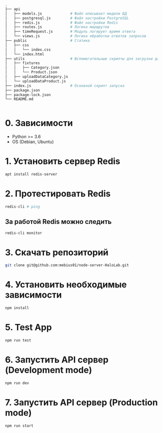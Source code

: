 ```bash
.
├── api
│   ├── models.js             # Файл описывает модели БД
│   ├── postgresql.js         # Файл настройки PostgreSQL
│   ├── redis.js              # Файл настройки Redis
│   ├── routes.js             # Логика маршрутов
│   ├── timeRequest.js        # Модуль логирует время ответа
│   └── views.js              # Логика обработки ответов запросов
├── public                    # Статика
│   ├── css
│   │   └── index.css
│   └── index.html
├── utils                     # Вспомогательные скрипты для загрузки данных в БД
│   ├── fixtures
│   │   ├── Category.json
│   │   └── Product.json
│   ├── uploadDataCategory.js
│   └── uploadDataProduct.js
├── index.js                  # Основной скрипт запуска
├── package.json
├── package-lock.json
└── README.md
 
```

# 0. Зависимости
 * Python >= 3.6
 * OS (Debian, Ubuntu)

# 1. Установить сервер Redis
```bash
apt install redis-server
```
# 2. Протестировать Redis
```bash
redis-cli # ping
```
## За работой Redis можно следить
```bash
redis-cli monitor
```
# 3. Скачать репозиторий 
```bash
git clone git@github.com:mebius01/node-server-HaloLab.git
```
# 4. Установить необходимые зависимости
```bash
npm install
```
# 5. Test App
```bash
npm run test
```
# 6. Запустить API сервер (Development mode)
```bash
npm run dev
```
# 7. Запустить API сервер (Production mode)
```bash
npm run start
```